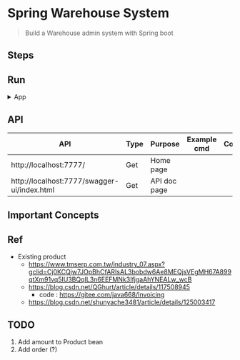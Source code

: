 # Spring Warehouse System
> Build a Warehouse admin system with Spring boot

## Steps

## Run

<details>
<summary>App</summary>

- Run DDL first
	- all SQL files under `/sql/ddl`

```bash
#---------------------------
# Run app
#---------------------------

# build
mvn package

# run
java -jar target/springWarehouse-0.0.1-SNAPSHOT.jar
```

</details>

## API

| API | Type | Purpose | Example cmd | Comment|
| ----- | -------- | ---- | ----- | ---- |
| http://localhost:7777/ | Get | Home page || |
| http://localhost:7777/swagger-ui/index.html | Get | API doc page || |

## Important Concepts

## Ref
- Existing product
	- https://www.tmserp.com.tw/industry_07.aspx?gclid=Cj0KCQjw7JOpBhCfARIsAL3bobdw6Ae8MEQjsVEgMH67A899qtXm91vq5IU3BQqIL3n6EEFMNk3IfjgaAhYNEALw_wcB
	- https://blog.csdn.net/QGhurt/article/details/117508945
		- code : https://gitee.com/java668/Invoicing
	- https://blog.csdn.net/shunyache3481/article/details/125003417

## TODO

1. Add amount to Product bean
2. Add order (?)

